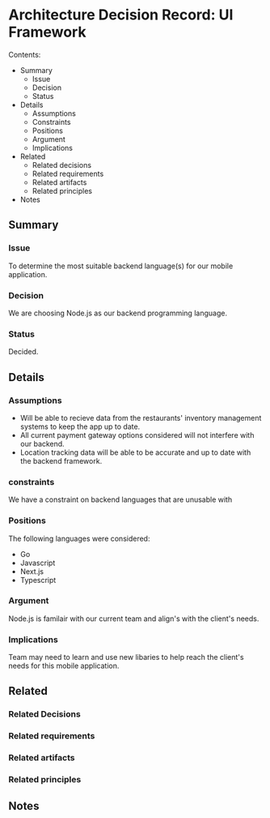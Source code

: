 # Architecture Decision Record: UI Framework

Contents:

- Summary
  - Issue
  - Decision
  - Status
- Details
  - Assumptions
  - Constraints
  - Positions
  - Argument
  - Implications
- Related
  - Related decisions
  - Related requirements
  - Related artifacts
  - Related principles
- Notes

## Summary

### Issue

To determine the most suitable backend language(s) for our mobile application.

### Decision

We are choosing Node.js as our backend programming language.

### Status

Decided.

## Details

### Assumptions

- Will be able to recieve data from the restaurants' inventory management systems to keep the app up to date.
- All current payment gateway options considered will not interfere with our backend.
- Location tracking data will be able to be accurate and up to date with the backend framework.

### constraints

We have a constraint on backend languages that are unusable with

### Positions

The following languages were considered:

- Go
- Javascript
- Next.js
- Typescript

### Argument

Node.js is familair with our current team and align's with the client's needs.

### Implications

Team may need to learn and use new libaries to help reach the client's needs for this mobile application.

## Related

### Related Decisions

### Related requirements

### Related artifacts

### Related principles

## Notes
